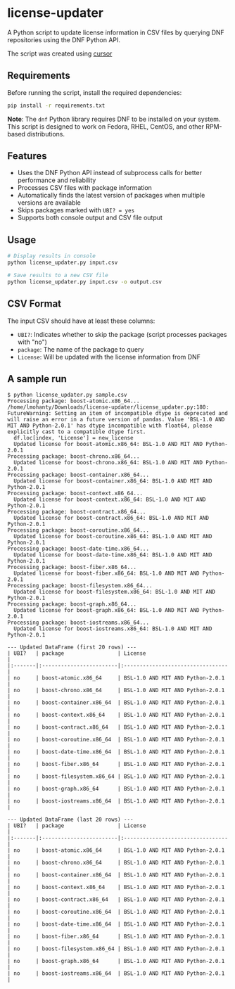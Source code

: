 # license-updater

A Python script to update license information in CSV files by querying DNF repositories using the DNF Python API.

The script was created using [cursor](https://cursor.com/)

## Requirements

Before running the script, install the required dependencies:

```bash
pip install -r requirements.txt
```

**Note**: The `dnf` Python library requires DNF to be installed on your system. This script is designed to work on Fedora, RHEL, CentOS, and other RPM-based distributions.

## Features

- Uses the DNF Python API instead of subprocess calls for better performance and reliability
- Processes CSV files with package information
- Automatically finds the latest version of packages when multiple versions are available
- Skips packages marked with `UBI? = yes`
- Supports both console output and CSV file output

## Usage

```bash
# Display results in console
python license_updater.py input.csv

# Save results to a new CSV file
python license_updater.py input.csv -o output.csv
```

## CSV Format

The input CSV should have at least these columns:
- `UBI?`: Indicates whether to skip the package (script processes packages with "no")
- `package`: The name of the package to query
- `License`: Will be updated with the license information from DNF

## A sample run
```
$ python license_updater.py sample.csv 
Processing package: boost-atomic.x86_64...
/home/lmohanty/Downloads/license-updater/license_updater.py:180: FutureWarning: Setting an item of incompatible dtype is deprecated and will raise an error in a future version of pandas. Value 'BSL-1.0 AND MIT AND Python-2.0.1' has dtype incompatible with float64, please explicitly cast to a compatible dtype first.
  df.loc[index, 'License'] = new_license
  Updated license for boost-atomic.x86_64: BSL-1.0 AND MIT AND Python-2.0.1
Processing package: boost-chrono.x86_64...
  Updated license for boost-chrono.x86_64: BSL-1.0 AND MIT AND Python-2.0.1
Processing package: boost-container.x86_64...
  Updated license for boost-container.x86_64: BSL-1.0 AND MIT AND Python-2.0.1
Processing package: boost-context.x86_64...
  Updated license for boost-context.x86_64: BSL-1.0 AND MIT AND Python-2.0.1
Processing package: boost-contract.x86_64...
  Updated license for boost-contract.x86_64: BSL-1.0 AND MIT AND Python-2.0.1
Processing package: boost-coroutine.x86_64...
  Updated license for boost-coroutine.x86_64: BSL-1.0 AND MIT AND Python-2.0.1
Processing package: boost-date-time.x86_64...
  Updated license for boost-date-time.x86_64: BSL-1.0 AND MIT AND Python-2.0.1
Processing package: boost-fiber.x86_64...
  Updated license for boost-fiber.x86_64: BSL-1.0 AND MIT AND Python-2.0.1
Processing package: boost-filesystem.x86_64...
  Updated license for boost-filesystem.x86_64: BSL-1.0 AND MIT AND Python-2.0.1
Processing package: boost-graph.x86_64...
  Updated license for boost-graph.x86_64: BSL-1.0 AND MIT AND Python-2.0.1
Processing package: boost-iostreams.x86_64...
  Updated license for boost-iostreams.x86_64: BSL-1.0 AND MIT AND Python-2.0.1

--- Updated DataFrame (first 20 rows) ---
| UBI?   | package                 | License                          |
|:-------|:------------------------|:---------------------------------|
| no     | boost-atomic.x86_64     | BSL-1.0 AND MIT AND Python-2.0.1 |
| no     | boost-chrono.x86_64     | BSL-1.0 AND MIT AND Python-2.0.1 |
| no     | boost-container.x86_64  | BSL-1.0 AND MIT AND Python-2.0.1 |
| no     | boost-context.x86_64    | BSL-1.0 AND MIT AND Python-2.0.1 |
| no     | boost-contract.x86_64   | BSL-1.0 AND MIT AND Python-2.0.1 |
| no     | boost-coroutine.x86_64  | BSL-1.0 AND MIT AND Python-2.0.1 |
| no     | boost-date-time.x86_64  | BSL-1.0 AND MIT AND Python-2.0.1 |
| no     | boost-fiber.x86_64      | BSL-1.0 AND MIT AND Python-2.0.1 |
| no     | boost-filesystem.x86_64 | BSL-1.0 AND MIT AND Python-2.0.1 |
| no     | boost-graph.x86_64      | BSL-1.0 AND MIT AND Python-2.0.1 |
| no     | boost-iostreams.x86_64  | BSL-1.0 AND MIT AND Python-2.0.1 |

--- Updated DataFrame (last 20 rows) ---
| UBI?   | package                 | License                          |
|:-------|:------------------------|:---------------------------------|
| no     | boost-atomic.x86_64     | BSL-1.0 AND MIT AND Python-2.0.1 |
| no     | boost-chrono.x86_64     | BSL-1.0 AND MIT AND Python-2.0.1 |
| no     | boost-container.x86_64  | BSL-1.0 AND MIT AND Python-2.0.1 |
| no     | boost-context.x86_64    | BSL-1.0 AND MIT AND Python-2.0.1 |
| no     | boost-contract.x86_64   | BSL-1.0 AND MIT AND Python-2.0.1 |
| no     | boost-coroutine.x86_64  | BSL-1.0 AND MIT AND Python-2.0.1 |
| no     | boost-date-time.x86_64  | BSL-1.0 AND MIT AND Python-2.0.1 |
| no     | boost-fiber.x86_64      | BSL-1.0 AND MIT AND Python-2.0.1 |
| no     | boost-filesystem.x86_64 | BSL-1.0 AND MIT AND Python-2.0.1 |
| no     | boost-graph.x86_64      | BSL-1.0 AND MIT AND Python-2.0.1 |
| no     | boost-iostreams.x86_64  | BSL-1.0 AND MIT AND Python-2.0.1 |
```
